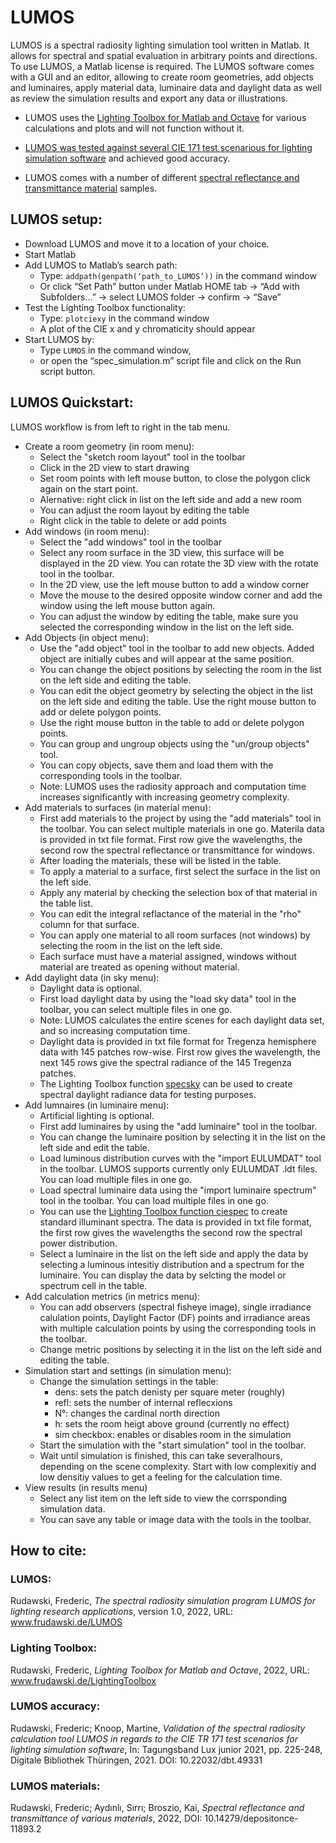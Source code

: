 # LUMOS

LUMOS is a spectral radiosity lighting simulation tool written in Matlab. It allows for spectral and spatial evaluation in arbitrary points and directions.
To use LUMOS, a Matlab license is required. The LUMOS software comes with a GUI and an editor, allowing to create room geometries, add objects and luminaires, apply material data, luminaire data and daylight data as well as review the simulation results and export any data or illustrations.

* LUMOS uses the [Lighting Toolbox for Matlab and Octave](https://frudawski.de/ligthing-toolbox/) for various calculations and plots and will not function without it.

* [LUMOS was tested against several CIE 171 test scenarious for lighting simulation software](https://www.db-thueringen.de/receive/dbt_mods_00049331) and achieved good accuracy.

* LUMOS comes with a number of different [spectral reflectance and transmittance material](https://depositonce.tu-berlin.de/handle/11303/13097.2) samples.

## LUMOS setup:

* Download LUMOS and move it to a location of your choice.
* Start Matlab
* Add LUMOS to Matlab’s search path:
    * Type: ```addpath(genpath(‘path_to_LUMOS’))``` in the command window
    * Or click “Set Path” button under Matlab HOME tab -> “Add with Subfolders…” -> select LUMOS folder -> confirm -> “Save”
* Test the Lighting Toolbox functionality:
    * Type: ```plotciexy``` in the command window
    * A plot of the CIE x and y chromaticity should appear
* Start LUMOS by:
    * Type ```LUMOS``` in the command window,
    * or open the “spec_simulation.m” script file and click on the Run script button.

## LUMOS Quickstart:

LUMOS workflow is from left to right in the tab menu.

* Create a room geometry (in room menu):
   * Select the "sketch room layout" tool in the toolbar
   * Click in the 2D view to start drawing
   * Set room points with left mouse button, to close the polygon click again on the start point.
   * Alernative: right click in list on the left side and add a new room
   * You can adjust the room layout by editing the table
   * Right click in the table to delete or add points
* Add windows (in room menu):
   * Select the "add windows" tool in the toolbar
   * Select any room surface in the 3D view, this surface will be displayed in the 2D view. You can rotate the 3D view with the rotate tool in the toolbar.
   * In the 2D view, use the left mouse button to add a window corner
   * Move the mouse to the desired opposite window corner and add the window using the left mouse button again.
   * You can adjust the window by editing the table, make sure you selected the corresponding window in the list on the left side.
* Add Objects (in object menu):
	* Use the "add object" tool in the toolbar to add new objects. Added object are initially cubes and will appear at the same position.
   * You can change the object positions by selecting the room in the list on the left side and editing the table.
   * You can edit the object geometry by selecting the object in the list on the left side and editing the table. Use the right mouse button to add or delete polygon points.
   * Use the right mouse button in the table to add or delete polygon points.
   * You can group and ungroup objects using the "un/group objects" tool.
   * You can copy objects, save them and load them with the corresponding tools in the toolbar.
   * Note: LUMOS uses the radiosity approach and computation time increases significantly with increasing geometry complexity.
* Add materials to surfaces (in material menu):
   * First add materials to the project by using the "add materials" tool in the toolbar. You can select multiple materials in one go. Materila data is provided in txt file format. First row give the wavelengths, the second row the spectral reflectance or transmittance for windows.
   * After loading the materials, these will be listed in the table.
   * To apply a material to a surface, first select the surface in the list on the left side.
   * Apply any material by checking the selection box of that material in the table list.
   * You can edit the integral reflactance of the material in the "rho" column for that surface.
   * You can apply one material to all room surfaces (not windows) by selecting the room in the list on the left side.
   * Each surface must have a material assigned, windows without material are treated as opening without material.
* Add daylight data (in sky menu):
   * Daylight data is optional.
   * First load daylight data by using the "load sky data" tool in the toolbar, you can select multiple files in one go.
   * Note: LUMOS calculates the entire scenes for each daylight data set, and so increasing computation time.
   * Daylight data is provided in txt file format for Tregenza hemisphere data with 145 patches row-wise. First row gives the wavelength, the next 145 rows give the spectral radiance of the 145 Tregenza patches.
   * The Lighting Toolbox function [specsky](https://frudawski.de/specsky) can be used to create spectral daylight radiance data for testing purposes.
* Add lumnaires (in luminaire menu):
   * Artificial lighting is optional.
   * First add luminaires by using the "add luminaire" tool in the toolbar.
   * You can change the luminaire position by selecting it in the list on the left side and edit the table.
   * Load luminous distribution curves with the "import EULUMDAT" tool in the toolbar. LUMOS supports currently only EULUMDAT .ldt files. You can load multiple files in one go.
   * Load spectral luminaire data using the "import luminaire spectrum" tool in the toolbar. You can load multiple files in one go.
   * You can use the [Lighting Toolbox function ciespec](https://frudawski.de/ciespec/) to create standard illuminant spectra. The data is provided in txt file format, the first row gives the wavelengths the second row the spectral power distribution.
   * Select a luminaire in the list on the left side and apply the data by selecting a luminous intesitiy distribution and a spectrum for the luminaire. You can display the data by selcting the model or spectrum cell in the table.
* Add calculation metrics (in metrics menu):
   * You can add observers (spectral fisheye image), single irradiance calulation points, Daylight Factor (DF) points and irradiance areas with multiple calculation points by using the corresponding tools in the toolbar.
   * Change metric positions by selecting it in the list on the left side and editing the table.
* Simulation start and settings (in simulation menu):
   * Change the simulation settings in the table:
      * dens: sets the patch denisty per square meter (roughly)
      * refl: sets the number of internal reflecxions
      * N°: changes the cardinal north direction
      * h: sets the room heigt above ground (currently no effect)
      * sim checkbox: enables or disables room in the simulation
   * Start the simulation with the "start simulation" tool in the toolbar.
   * Wait until simulation is finished, this can take severalhours, depending on the scene complexity. Start with low complexitiy and low densitiy values to get a feeling for the calculation time.
* View results (in results menu)
   * Select any list item on the left side to view the corrsponding simulation data.
   * You can save any table or image data with the tools in the toolbar.

## How to cite:
### LUMOS:
Rudawski, Frederic, *The spectral radiosity simulation program LUMOS for lighting research applications*, version 1.0, 2022, URL: www.frudawski.de/LUMOS

### Lighting Toolbox:
Rudawski, Frederic, *Lighting Toolbox for Matlab and Octave*, 2022, URL: www.frudawski.de/LightingToolbox

### LUMOS accuracy:
Rudawski, Frederic; Knoop, Martine, *Validation of the spectral radiosity calculation tool LUMOS in regards to the CIE TR 171 test scenarios for lighting simulation software*,  In: Tagungsband Lux junior 2021, pp. 225-248, Digitale Bibliothek Thüringen, 2021. DOI: 10.22032/dbt.49331

### LUMOS materials:
Rudawski, Frederic; Aydınlı, Sırrı; Broszio, Kai, *Spectral reflectance and transmittance of various materials*, 2022, DOI: 10.14279/depositonce-11893.2
